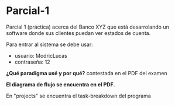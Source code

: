 # Parcial-1
Parcial 1 (práctica) acerca del Banco XYZ que está desarrolando un software donde sus clientes puedan ver estados de cuenta.

Para entrar al sistema se debe usar:
- usuario: ModricLucas
- contraseña: 12

**¿Qué paradigma usé y por qué?**
contestada en el PDF del examen


**El diagrama de flujo se encuentra en el PDF.**

En "projects" se encuentra el task-breakdown del programa
